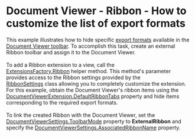 # Document Viewer - Ribbon - How to customize the list of export formats


<p>This example illustrates how to hide specific <a href="https://documentation.devexpress.com/#XtraReports/CustomDocument1302">export formats</a> available in the <a href="https://documentation.devexpress.com/#AspNet/CustomDocument10008">Document Viewer toolbar</a>. To accomplish this task, create an external Ribbon toolbar and assign it to the Document Viewer. <br><br>To add a Ribbon extension to a view, call the <a href="https://documentation.devexpress.com/#AspNet/DevExpressWebMvcUIExtensionsFactory_Ribbontopic(pB7XtA)">ExtensionsFactory.Ribbon</a> helper method. This method's parameter provides access to the Ribbon settings provided by the <a href="https://documentation.devexpress.com/#AspNet/clsDevExpressWebMvcRibbonSettingstopic">RibbonSettings</a> class allowing you to completely customize the extension. For this example, obtain the Document Viewer's ribbon items using the <a href="https://documentation.devexpress.com/#AspNet/DevExpressWebMvcDocumentViewerExtension_DefaultRibbonTabstopic">DocumentViewerExtension.DefaultRibbonTabs</a> property and hide items corresponding to the required export formats.<br><br>To link the created Ribbon with the Document Viewer, set the <a href="https://documentation.devexpress.com/#AspNet/DevExpressWebMvcDocumentViewerSettings_ToolbarModetopic">DocumentViewerSettings.ToolbarMode</a> property to <strong>ExternalRibbon</strong> and specify the <a href="https://documentation.devexpress.com/#AspNet/DevExpressWebMvcDocumentViewerSettings_AssociatedRibbonNametopic">DocumentViewerSettings.AssociatedRibbonName</a> property.</p>

<br/>


